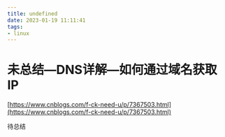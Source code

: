 ```yaml
---
title: undefined
date: 2023-01-19 11:11:41
tags:
- linux
---
```


# 未总结—DNS详解—如何通过域名获取IP

[https://www.cnblogs.com/f-ck-need-u/p/7367503.html](https://www.cnblogs.com/f-ck-need-u/p/7367503.html)

待总结
